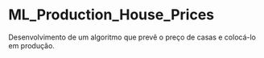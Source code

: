 # ML_Production_House_Prices
Desenvolvimento de um algoritmo que prevê o preço de casas e colocá-lo em produção.
